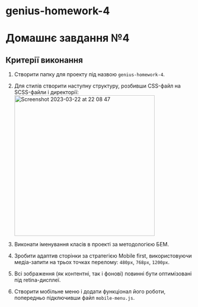 # genius-homework-4

# Домашнє завдання №4

## Критерії виконання

1. Створити папку для проекту під назвою `genius-homework-4`.
2. Для стилів створити наступну структуру, розбивши CSS-файл на SCSS-файли і директорії:
   <img width="378" alt="Screenshot 2023-03-22 at 22 08 47" src="https://user-images.githubusercontent.com/124382088/227026318-836b83e3-888e-42b7-9b6f-52b3f04f9923.png">

3. Виконати іменування класів в проекті за методологією БЕМ.
4. Зробити адаптив сторінки за стратегією Mobile first, використовуючи медіа-запити на трьох точках перелому: `480px`, `768px`, `1200px`.
5. Всі зображення (як контентні, так і фонові) повинні бути оптимізовані під retina-дисплеї.
6. Створити мобільне меню і додати функціонал його роботи, попередньо підключивши файл `mobile-menu.js`.
